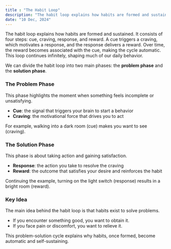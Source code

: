 ```yaml
---
title : "The Habit Loop"
description: "The habit loop explains how habits are formed and sustained. It consists of four steps: cue, craving, response, and reward."
date: "10 Dec, 2024"
---
```

The habit loop explains how habits are formed and sustained. It consists of four steps: cue, craving, response, and reward. A cue triggers a craving, which motivates a response, and the response delivers a reward. Over time, the reward becomes associated with the cue, making the cycle automatic. This loop continues infinitely, shaping much of our daily behavior.

We can divide the habit loop into two main phases: the **problem phase** and the **solution phase**.

### The Problem Phase

This phase highlights the moment when something feels incomplete or unsatisfying.

* **Cue**: the signal that triggers your brain to start a behavior
* **Craving**: the motivational force that drives you to act

For example, walking into a dark room (cue) makes you want to see (craving).

### The Solution Phase

This phase is about taking action and gaining satisfaction.

* **Response**: the action you take to resolve the craving
* **Reward**: the outcome that satisfies your desire and reinforces the habit

Continuing the example, turning on the light switch (response) results in a bright room (reward).

### Key Idea

The main idea behind the habit loop is that habits exist to solve problems.

* If you encounter something good, you want to obtain it.
* If you face pain or discomfort, you want to relieve it.

This problem-solution cycle explains why habits, once formed, become automatic and self-sustaining.
